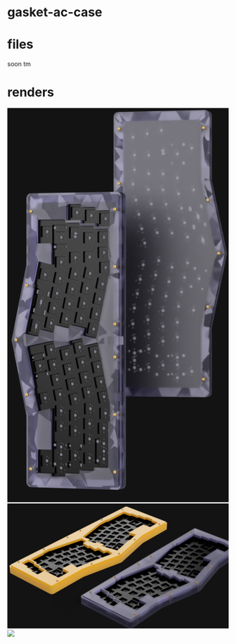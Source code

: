 # gasket-ac-case
# files
soon tm
# renders
![](renders/zzzzzzzzzzzzzzz.png)
![](renders/aaaaaaaaaaaaaaaaaaaaaaa.png)
![](renders/mad-hatterv5.png)
